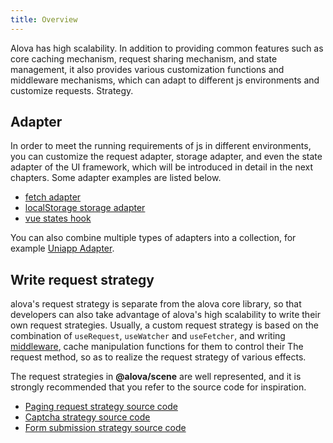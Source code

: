 ```yaml
---
title: Overview
---
```


Alova has high scalability. In addition to providing common features such as core caching mechanism, request sharing mechanism, and state management, it also provides various customization functions and middleware mechanisms, which can adapt to different js environments and customize requests. Strategy.

## Adapter

In order to meet the running requirements of js in different environments, you can customize the request adapter, storage adapter, and even the state adapter of the UI framework, which will be introduced in detail in the next chapters. Some adapter examples are listed below.

- [fetch adapter](https://github.com/alovajs/alova/blob/main/src/predefine/GlobalFetch.ts)
- [localStorage storage adapter](https://github.com/alovajs/alova/blob/main/src/predefine/globalLocalStorage.ts)
- [vue states hook](https://github.com/alovajs/alova/blob/main/src/predefine/VueHook.ts)

You can also combine multiple types of adapters into a collection, for example [Uniapp Adapter](/tutorial/request-adapter/uniapp).

## Write request strategy

alova's request strategy is separate from the alova core library, so that developers can also take advantage of alova's high scalability to write their own request strategies. Usually, a custom request strategy is based on the combination of `useRequest`, `useWatcher` and `useFetcher`, and writing [middleware](/tutorial/advanced/middleware), cache manipulation functions for them to control their The request method, so as to realize the request strategy of various effects.

The request strategies in **@alova/scene** are well represented, and it is strongly recommended that you refer to the source code for inspiration.

- [Paging request strategy source code](https://github.com/alovajs/scene/blob/main/src/hooks/pagination/usePagination.js)
- [Captcha strategy source code](https://github.com/alovajs/scene/blob/main/src/hooks/useCaptcha.ts)
- [Form submission strategy source code](https://github.com/alovajs/scene/blob/main/src/hooks/useForm.ts)
